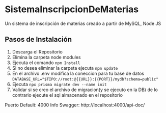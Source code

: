 # SistemaInscripcionDeMaterias
Un sistema de inscripción de materias creado a partir de MySQL, Node JS

## Pasos de Instalación

1) Descarga el Repositorio
2) Elimina la carpeta node modules 
3) Ejecuta el comando `npm Install`
4) Si no desea eliminar la carpeta ejecuta `npm update`
5) En el archivo .env modifica la coneccion para tu base de datos 
`DATABASE_URL="$TIPO://root:@{{URL}}:{{PORT}}/mydb?schema=public"`
6) Ejecuta `npx prisma migrate dev --name init`
7) Validar si se creo el archivo de migracion(y se ejecuto en la DB) de lo contrario ejecute el sql almacenado en el repositorio

Puerto Default: 4000
Info Swagger: http://localhost:4000/api-doc/ 
